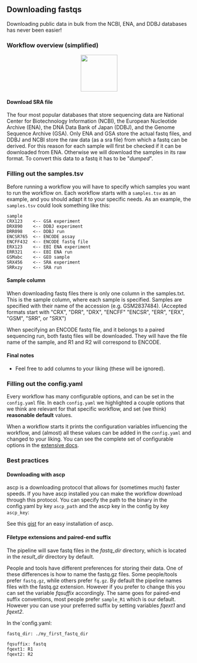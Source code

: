 ## Downloading fastqs

Downloading public data in bulk from the NCBI, ENA, and DDBJ databases has never been easier!

### Workflow overview (simplified)
<p align="center">
  <img src="../../_static/download_fastq.png" style="width:auto;height:100px;">
</p>

#### Download SRA file

The four most popular databases that store sequencing data are National Center for Biotechnology Information (NCBI), the European Nucleotide Archive (ENA), the DNA Data Bank of Japan (DDBJ), and the Genome Sequence Archive (GSA).
Only ENA and GSA store the actual fastq files, and DDBJ and NCBI store the raw data (as a sra file) from which a fastq can be derived.
For this reason for each sample will first be checked if it can be downloaded from ENA.
Otherwise we will download the samples in its raw format. To convert this data to a fastq it has to be "*dumped*".

### Filling out the samples.tsv

Before running a workflow you will have to specify which samples you want to run the workflow on.
Each workflow starts with a `samples.tsv` as an example, and you should adapt it to your specific needs.
As an example, the `samples.tsv` could look something like this:

```
sample
CRX123    <-- GSA experiment
DRX890    <-- DDBJ experiment
DRR098    <-- DDBJ run
ENCSR765  <-- ENCODE assay
ENCFF432  <-- ENCODE fastq file
ERX123    <-- EBI ENA experiment
ERR321    <-- EBI ENA run
GSMabc    <-- GEO sample
SRX456    <-- SRA experiment
SRRxzy    <-- SRA run
```

#### Sample column

When downloading fastq files there is only one column in the samples.txt. 
This is the sample column, where each sample is specified.
Samples are specified with their name of the accession (e.g. GSM2837484).
(Accepted formats start with "CRX", "DRR", "DRX", "ENCFF" "ENCSR", "ERR", "ERX", "GSM", "SRR", or "SRX")

When specifying an ENCODE fastq file, and it belongs to a paired sequencing run, both fastq files will be downloaded. They will have the file name of the sample, and R1 and R2 will correspond to ENCODE.

#### Final notes

- Feel free to add columns to your liking (these will be ignored).

### Filling out the config.yaml

Every workflow has many configurable options, and can be set in the `config.yaml` file.
In each `config.yaml` we highlighted a couple options that we think are relevant for that specific workflow, and set (we think) **reasonable default** values.

When a workflow starts it prints the configuration variables influencing the workflow, and (almost) all these values can be added in the `config.yaml` and changed to your liking.
You can see the complete set of configurable options in the [extensive docs](../schemas.html).

### Best practices

#### Downloading with ascp

ascp is a downloading protocol that allows for (sometimes much) faster speeds. If you have ascp installed you can make the workflow download through this protocol. You can specify the path to the binary in the config.yaml by key `ascp_path` and the ascp key in the config by key `ascp_key`:

See this [gist](https://gist.github.com/mfansler/71f09c8b6c9a95ec4e759a8ffc488be3) for an easy installation of ascp.

#### Filetype extensions and paired-end suffix
The pipeline will save fastq files in the *fastq_dir* directory, which is located in the *result_dir* directory by default.

People and tools have different preferences for storing their data. One of these differences is how to name the fastq.gz files. Some people/tools prefer `fastq.gz`, while others prefer `fq.gz`. By default the pipeline names files with the fastq.gz extension. However if you prefer to change this you can set the variable *fqsuffix* accordingly.
The same goes for paired-end suffix conventions, most people prefer `sample_R1` which is our default. However you can use your preferred suffix by setting variables *fqext1* and *fqext2*.

In the`config.yaml:
```
fastq_dir: ./my_first_fastq_dir

fqsuffix: fastq
fqext1: R1
fqext2: R2
```
